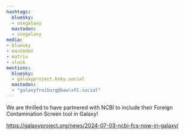 ```yaml
---
hashtags:
  bluesky:
  - usegalaxy
  mastodon:
  - usegalaxy
media:
- bluesky
- mastodon
- matrix
- slack
mentions:
  bluesky:
  - galaxyproject.bsky.social
  mastodon:
  - "galaxyfreiburg@baw\xFC.social"
---
```

We are thrilled to have partnered with NCBI to include their Foreign Contamination Screen tool in Galaxy!

https://galaxyproject.org/news/2024-07-03-ncbi-fcs-now-in-galaxy/